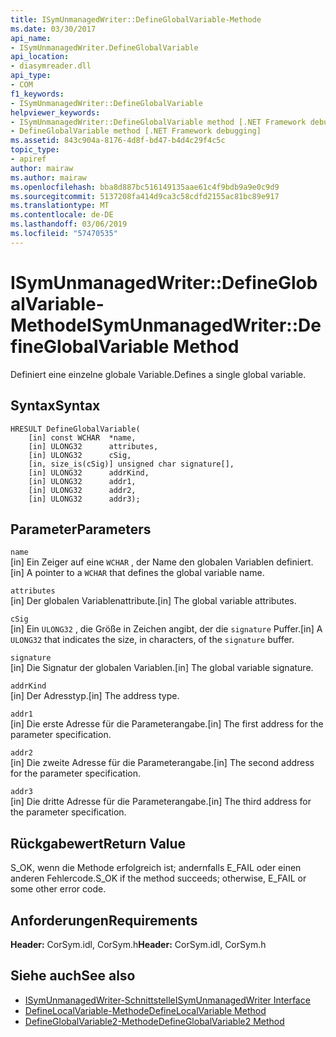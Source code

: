 ```yaml
---
title: ISymUnmanagedWriter::DefineGlobalVariable-Methode
ms.date: 03/30/2017
api_name:
- ISymUnmanagedWriter.DefineGlobalVariable
api_location:
- diasymreader.dll
api_type:
- COM
f1_keywords:
- ISymUnmanagedWriter::DefineGlobalVariable
helpviewer_keywords:
- ISymUnmanagedWriter::DefineGlobalVariable method [.NET Framework debugging]
- DefineGlobalVariable method [.NET Framework debugging]
ms.assetid: 843c904a-8176-4d8f-bd47-b4d4c29f4c5c
topic_type:
- apiref
author: mairaw
ms.author: mairaw
ms.openlocfilehash: bba8d887bc516149135aae61c4f9bdb9a9e0c9d9
ms.sourcegitcommit: 5137208fa414d9ca3c58cdfd2155ac81bc89e917
ms.translationtype: MT
ms.contentlocale: de-DE
ms.lasthandoff: 03/06/2019
ms.locfileid: "57470535"
---
```

# <a name="isymunmanagedwriterdefineglobalvariable-method"></a><span data-ttu-id="aa513-102">ISymUnmanagedWriter::DefineGlobalVariable-Methode</span><span class="sxs-lookup"><span data-stu-id="aa513-102">ISymUnmanagedWriter::DefineGlobalVariable Method</span></span>
<span data-ttu-id="aa513-103">Definiert eine einzelne globale Variable.</span><span class="sxs-lookup"><span data-stu-id="aa513-103">Defines a single global variable.</span></span>  
  
## <a name="syntax"></a><span data-ttu-id="aa513-104">Syntax</span><span class="sxs-lookup"><span data-stu-id="aa513-104">Syntax</span></span>  
  
```  
HRESULT DefineGlobalVariable(  
    [in] const WCHAR  *name,  
    [in] ULONG32      attributes,  
    [in] ULONG32      cSig,  
    [in, size_is(cSig)] unsigned char signature[],  
    [in] ULONG32      addrKind,  
    [in] ULONG32      addr1,  
    [in] ULONG32      addr2,  
    [in] ULONG32      addr3);  
```  
  
## <a name="parameters"></a><span data-ttu-id="aa513-105">Parameter</span><span class="sxs-lookup"><span data-stu-id="aa513-105">Parameters</span></span>  
 `name`  
 <span data-ttu-id="aa513-106">[in] Ein Zeiger auf eine `WCHAR` , der Name den globalen Variablen definiert.</span><span class="sxs-lookup"><span data-stu-id="aa513-106">[in] A pointer to a `WCHAR` that defines the global variable name.</span></span>  
  
 `attributes`  
 <span data-ttu-id="aa513-107">[in] Der globalen Variablenattribute.</span><span class="sxs-lookup"><span data-stu-id="aa513-107">[in] The global variable attributes.</span></span>  
  
 `cSig`  
 <span data-ttu-id="aa513-108">[in] Ein `ULONG32` , die Größe in Zeichen angibt, der die `signature` Puffer.</span><span class="sxs-lookup"><span data-stu-id="aa513-108">[in] A `ULONG32` that indicates the size, in characters, of the `signature` buffer.</span></span>  
  
 `signature`  
 <span data-ttu-id="aa513-109">[in] Die Signatur der globalen Variablen.</span><span class="sxs-lookup"><span data-stu-id="aa513-109">[in] The global variable signature.</span></span>  
  
 `addrKind`  
 <span data-ttu-id="aa513-110">[in] Der Adresstyp.</span><span class="sxs-lookup"><span data-stu-id="aa513-110">[in] The address type.</span></span>  
  
 `addr1`  
 <span data-ttu-id="aa513-111">[in] Die erste Adresse für die Parameterangabe.</span><span class="sxs-lookup"><span data-stu-id="aa513-111">[in] The first address for the parameter specification.</span></span>  
  
 `addr2`  
 <span data-ttu-id="aa513-112">[in] Die zweite Adresse für die Parameterangabe.</span><span class="sxs-lookup"><span data-stu-id="aa513-112">[in] The second address for the parameter specification.</span></span>  
  
 `addr3`  
 <span data-ttu-id="aa513-113">[in] Die dritte Adresse für die Parameterangabe.</span><span class="sxs-lookup"><span data-stu-id="aa513-113">[in] The third address for the parameter specification.</span></span>  
  
## <a name="return-value"></a><span data-ttu-id="aa513-114">Rückgabewert</span><span class="sxs-lookup"><span data-stu-id="aa513-114">Return Value</span></span>  
 <span data-ttu-id="aa513-115">S_OK, wenn die Methode erfolgreich ist; andernfalls E_FAIL oder einen anderen Fehlercode.</span><span class="sxs-lookup"><span data-stu-id="aa513-115">S_OK if the method succeeds; otherwise, E_FAIL or some other error code.</span></span>  
  
## <a name="requirements"></a><span data-ttu-id="aa513-116">Anforderungen</span><span class="sxs-lookup"><span data-stu-id="aa513-116">Requirements</span></span>  
 <span data-ttu-id="aa513-117">**Header:** CorSym.idl, CorSym.h</span><span class="sxs-lookup"><span data-stu-id="aa513-117">**Header:** CorSym.idl, CorSym.h</span></span>  
  
## <a name="see-also"></a><span data-ttu-id="aa513-118">Siehe auch</span><span class="sxs-lookup"><span data-stu-id="aa513-118">See also</span></span>
- [<span data-ttu-id="aa513-119">ISymUnmanagedWriter-Schnittstelle</span><span class="sxs-lookup"><span data-stu-id="aa513-119">ISymUnmanagedWriter Interface</span></span>](../../../../docs/framework/unmanaged-api/diagnostics/isymunmanagedwriter-interface.md)
- [<span data-ttu-id="aa513-120">DefineLocalVariable-Methode</span><span class="sxs-lookup"><span data-stu-id="aa513-120">DefineLocalVariable Method</span></span>](../../../../docs/framework/unmanaged-api/diagnostics/isymunmanagedwriter-definelocalvariable-method.md)
- [<span data-ttu-id="aa513-121">DefineGlobalVariable2-Methode</span><span class="sxs-lookup"><span data-stu-id="aa513-121">DefineGlobalVariable2 Method</span></span>](../../../../docs/framework/unmanaged-api/diagnostics/isymunmanagedwriter2-defineglobalvariable2-method.md)
